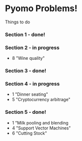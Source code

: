 # Pyomo Problems!


Things to do

### Section 1 - done!

### Section 2 - in progress
* 8 "Wine quality"

### Section 3 - done!

### Section 4 - in progress
* 1 "Dinner seating"
* 5 "Cryptocurrency arbitrage"

### Section 5 - done!
* 1 "Milk pooling and blending
* 4 "Support Vector Machines"
* 6 "Cutting Stock"
